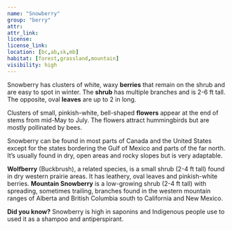 ```yaml
---
name: "Snowberry"
group: "berry"
attr: 
attr_link: 
license: 
license_link: 
location: [bc,ab,sk,mb]
habitat: [forest,grassland,mountain]
visibility: high 
---
```

Snowberry has clusters of white, waxy **berries** that remain on the shrub and are easy to spot in winter. The **shrub** has multiple branches and is 2-6 ft tall. The opposite, oval **leaves** are up to 2 in long. 

Clusters of small, pinkish-white, bell-shaped **flowers** appear at the end of stems from mid-May to July. The flowers attract hummingbirds but are mostly pollinated by bees.

Snowberry can be found in most parts of Canada and the United States except for the states bordering the Gulf of Mexico and parts of the far north. It’s usually found in dry, open areas and rocky slopes but is very adaptable.

**Wolfberry** (Buckbrush), a related species, is a small shrub (2-4 ft tall) found in dry western prairie areas. It has leathery, oval leaves and pinkish-white berries. **Mountain Snowberry** is a low-growing shrub (2-4 ft tall) with spreading, sometimes trailing, branches found in the western mountain ranges of Alberta and British Columbia south to California and New Mexico.

**Did you know?** Snowberry is high in saponins and Indigenous people use to used it as a shampoo and antiperspirant.
